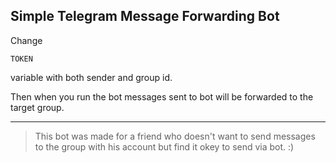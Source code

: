 ## Simple Telegram Message Forwarding Bot

Change 
```
TOKEN
``` 
variable with both sender and group id.

Then when you run the bot messages sent to bot will be forwarded to the target group.

---

>This bot was made for a friend who doesn't want to send messages to the group with his account but find it okey to send via bot. :)
